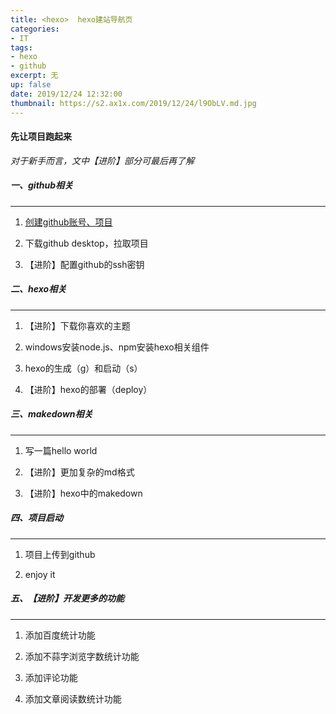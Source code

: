 ```yaml
---
title: <hexo>  hexo建站导航页
categories:
- IT
tags: 
- hexo
- github
excerpt: 无
up: false
date: 2019/12/24 12:32:00
thumbnail: https://s2.ax1x.com/2019/12/24/l9ObLV.md.jpg
---
```

#### 先让项目跑起来

*对于新手而言，文中【进阶】部分可最后再了解*

##### 一、github相关
---

1. [创建github账号、项目](../1.1)

2. 下载github desktop，拉取项目

3. 【进阶】配置github的ssh密钥

##### 二、hexo相关
---

1. 【进阶】下载你喜欢的主题

2. windows安装node.js、npm安装hexo相关组件

3. hexo的生成（g）和启动（s）

4. 【进阶】hexo的部署（deploy）

##### 三、makedown相关
---

1. 写一篇hello world

2. 【进阶】更加复杂的md格式

3. 【进阶】hexo中的makedown

##### 四、项目启动
---

1. 项目上传到github

2. enjoy it

##### 五、【进阶】开发更多的功能
---

1. 添加百度统计功能

2. 添加不蒜字浏览字数统计功能

3. 添加评论功能

4. 添加文章阅读数统计功能


